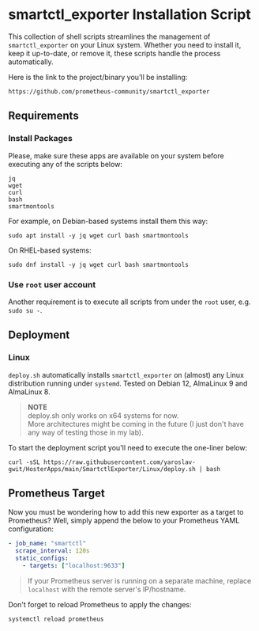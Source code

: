 # smartctl_exporter Installation Script

This collection of shell scripts streamlines the management of `smartctl_exporter` on your Linux system.
Whether you need to install it, keep it up-to-date, or remove it, these scripts handle the process automatically.

Here is the link to the project/binary you'll be installing:

```
https://github.com/prometheus-community/smartctl_exporter
```

## Requirements

### Install Packages

Please, make sure these apps are available on your system before executing any of the scripts below:

```
jq
wget
curl
bash
smartmontools
```

For example, on Debian-based systems install them this way:

```shell
sudo apt install -y jq wget curl bash smartmontools
```

On RHEL-based systems:

```shell
sudo dnf install -y jq wget curl bash smartmontools
```

### Use `root` user account

Another requirement is to execute all scripts from under the `root` user, e.g. `sudo su -`.

## Deployment

### Linux

`deploy.sh` automatically installs `smartctl_exporter` on (almost) any Linux distribution running under `systemd`.
Tested on Debian 12, AlmaLinux 9 and AlmaLinux 8.

> **NOTE**  
> deploy.sh only works on x64 systems for now.  
> More architectures might be coming in the future (I just don't have any way of testing those in my lab).

To start the deployment script you'll need to execute the one-liner below:

```shell
curl -sSL https://raw.githubusercontent.com/yaroslav-gwit/HosterApps/main/SmartctlExporter/Linux/deploy.sh | bash
```

## Prometheus Target

Now you must be wondering how to add this new exporter as a target to Prometheus?
Well, simply append the below to your Prometheus YAML configuration:

```yaml
- job_name: "smartctl"
  scrape_interval: 120s
  static_configs:
    - targets: ["localhost:9633"]
```

> If your Prometheus server is running on a separate machine, replace `localhost` with the remote server's IP/hostname.

Don't forget to reload Prometheus to apply the changes:

```shell
systemctl reload prometheus
```
